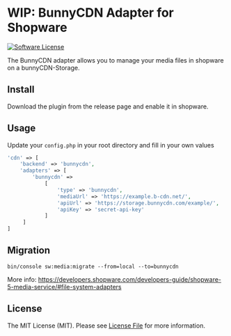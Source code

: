 # WIP: BunnyCDN Adapter for Shopware

[![Software License](https://img.shields.io/badge/license-MIT-brightgreen.svg?style=flat-square)](LICENSE.md)

The BunnyCDN adapter allows you to manage your media files in shopware on a bunnyCDN-Storage.


## Install

Download the plugin from the release page and enable it in shopware.

## Usage

Update your `config.php` in your root directory and fill in your own values

```php
'cdn' => [
    'backend' => 'bunnycdn',
    'adapters' => [
        'bunnycdn' =>
            [
                'type' => 'bunnycdn',
                'mediaUrl' => 'https://example.b-cdn.net/',
                'apiUrl' => 'https://storage.bunnycdn.com/example/',
                'apiKey' => 'secret-api-key'
            ]
     ]
]
```

## Migration
`bin/console sw:media:migrate --from=local --to=bunnycdn`

More info: https://developers.shopware.com/developers-guide/shopware-5-media-service/#file-system-adapters


## License

The MIT License (MIT). Please see [License File](LICENSE) for more information.
